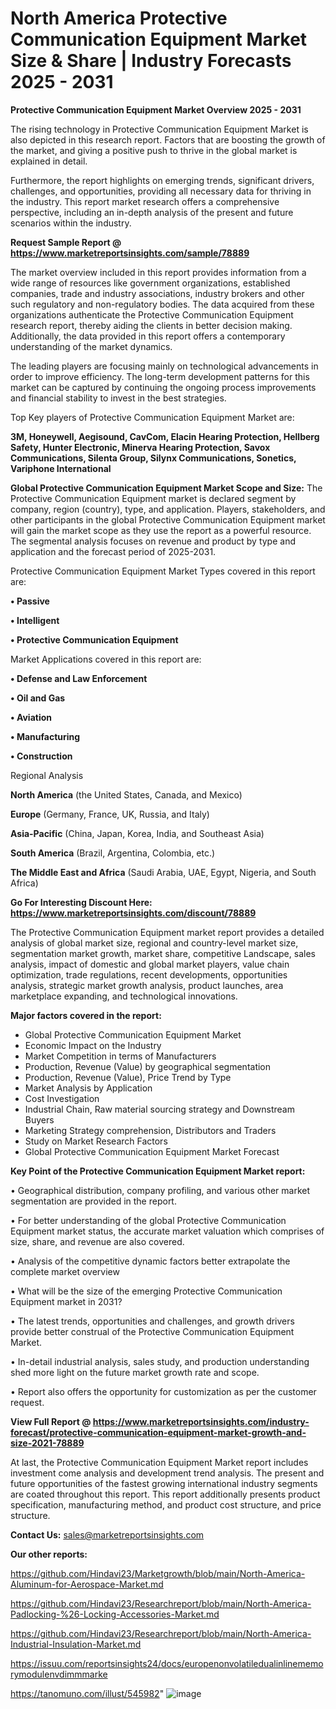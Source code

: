 # North America Protective Communication Equipment Market Size & Share | Industry Forecasts 2025 - 2031

<Strong> Protective Communication Equipment Market Overview 2025 - 2031</strong>

The rising technology in Protective Communication Equipment Market is also depicted in this research report. Factors that are boosting the growth of the market, and giving a positive push to thrive in the global market is explained in detail.

Furthermore, the report highlights on emerging trends, significant drivers, challenges, and opportunities, providing all necessary data for thriving in the industry. This report market research offers a comprehensive perspective, including an in-depth analysis of the present and future scenarios within the industry.

<strong>Request Sample Report @ <a href=https://www.marketreportsinsights.com/sample/78889>https://www.marketreportsinsights.com/sample/78889</a></strong>

The market overview included in this report provides information from a wide range of resources like government organizations, established companies, trade and industry associations, industry brokers and other such regulatory and non-regulatory bodies. The data acquired from these organizations authenticate the Protective Communication Equipment research report, thereby aiding the clients in better decision making. Additionally, the data provided in this report offers a contemporary understanding of the market dynamics.

The leading players are focusing mainly on technological advancements in order to improve efficiency. The long-term development patterns for this market can be captured by continuing the ongoing process improvements and financial stability to invest in the best strategies.

Top Key players of Protective Communication Equipment Market are:

<strong>3M, Honeywell, Aegisound, CavCom, Elacin Hearing Protection, Hellberg Safety, Hunter Electronic, Minerva Hearing Protection, Savox Communications, Silenta Group, Silynx Communications, Sonetics, Variphone International</strong>

<strong><b>Global Protective Communication Equipment Market Scope and Size:</b></strong>
The Protective Communication Equipment market is declared segment by company, region (country), type, and application. Players, stakeholders, and other participants in the global Protective Communication Equipment market will gain the market scope as they use the report as a powerful resource. The segmental analysis focuses on revenue and product by type and application and the forecast period of 2025-2031.

Protective Communication Equipment Market Types covered in this report are:

<strong>• Passive

• Intelligent

• Protective Communication Equipment</strong>

Market Applications covered in this report are:

<strong>• Defense and Law Enforcement

• Oil and Gas

• Aviation

• Manufacturing

• Construction</strong> 

Regional Analysis

<strong>North America</strong> (the United States, Canada, and Mexico)

<strong>Europe</strong> (Germany, France, UK, Russia, and Italy)

<strong>Asia-Pacific</strong> (China, Japan, Korea, India, and Southeast Asia)

<strong>South America</strong> (Brazil, Argentina, Colombia, etc.)

<strong>The Middle East and Africa</strong> (Saudi Arabia, UAE, Egypt, Nigeria, and South Africa)

<strong>Go For Interesting Discount Here: <a href=https://www.marketreportsinsights.com/discount/78889>https://www.marketreportsinsights.com/discount/78889</a></strong>

The Protective Communication Equipment market report provides a detailed analysis of global market size, regional and country-level market size, segmentation market growth, market share, competitive Landscape, sales analysis, impact of domestic and global market players, value chain optimization, trade regulations, recent developments, opportunities analysis, strategic market growth analysis, product launches, area marketplace expanding, and technological innovations.

<strong><b>Major factors covered in the report:</b></strong>
<ul>
  <li>Global Protective Communication Equipment Market </li>
  <li>Economic Impact on the Industry</li>
  <li>Market Competition in terms of Manufacturers</li>
  <li>Production, Revenue (Value) by geographical segmentation</li>
  <li>Production, Revenue (Value), Price Trend by Type</li>
  <li>Market Analysis by Application</li>
  <li>Cost Investigation</li>
  <li>Industrial Chain, Raw material sourcing strategy and Downstream Buyers</li>
  <li>Marketing Strategy comprehension, Distributors and Traders</li>
  <li>Study on Market Research Factors</li>
  <li>Global Protective Communication Equipment Market Forecast</li>
</ul>

<strong><b>Key Point of the Protective Communication Equipment Market report:</b></strong>

• Geographical distribution, company profiling, and various other market segmentation are provided in the report.

• For better understanding of the global Protective Communication Equipment market status, the accurate market valuation which comprises of size, share, and revenue are also covered.

• Analysis of the competitive dynamic factors better extrapolate the complete market overview

• What will be the size of the emerging Protective Communication Equipment market in 2031?

• The latest trends, opportunities and challenges, and growth drivers provide better construal of the Protective Communication Equipment Market.

• In-detail industrial analysis, sales study, and production understanding shed more light on the future market growth rate and scope.

• Report also offers the opportunity for customization as per the customer request.

<strong><b>View Full Report @ <a href=https://www.marketreportsinsights.com/industry-forecast/protective-communication-equipment-market-growth-and-size-2021-78889>https://www.marketreportsinsights.com/industry-forecast/protective-communication-equipment-market-growth-and-size-2021-78889</a></b></strong>


At last, the Protective Communication Equipment Market report includes investment come analysis and development trend analysis. The present and future opportunities of the fastest growing international industry segments are coated throughout this report. This report additionally presents product specification, manufacturing method, and product cost structure, and price structure.

<strong>Contact Us:</strong>
sales@marketreportsinsights.com

<strong>Our other reports:</strong>

<a href=https://github.com/Hindavi23/Marketgrowth/blob/main/North-America-Aluminum-for-Aerospace-Market.md>https://github.com/Hindavi23/Marketgrowth/blob/main/North-America-Aluminum-for-Aerospace-Market.md</a>

<a href=https://github.com/Hindavi23/Researchreport/blob/main/North-America-Padlocking-%26-Locking-Accessories-Market.md>https://github.com/Hindavi23/Researchreport/blob/main/North-America-Padlocking-%26-Locking-Accessories-Market.md</a>

<a href=https://github.com/Hindavi23/Researchreport/blob/main/North-America-Industrial-Insulation-Market.md>https://github.com/Hindavi23/Researchreport/blob/main/North-America-Industrial-Insulation-Market.md</a>

<a href=https://issuu.com/reportsinsights24/docs/europenonvolatiledualinlinememorymodulenvdimmmarke>https://issuu.com/reportsinsights24/docs/europenonvolatiledualinlinememorymodulenvdimmmarke</a>

<a href=https://tanomuno.com/illust/545982>https://tanomuno.com/illust/545982</a>"
![image](https://github.com/user-attachments/assets/c9fe814e-bcd3-4b1d-930c-b29ae3fa2ae0)

